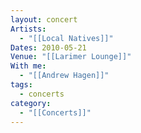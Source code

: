 ```yaml
---
layout: concert
Artists:
  - "[[Local Natives]]"
Dates: 2010-05-21
Venue: "[[Larimer Lounge]]"
With me:
  - "[[Andrew Hagen]]"
tags:
  - concerts
category:
  - "[[Concerts]]"
---
```

